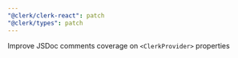 ```yaml
---
"@clerk/clerk-react": patch
"@clerk/types": patch
---
```


Improve JSDoc comments coverage on `<ClerkProvider>` properties
